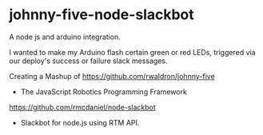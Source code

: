 # johnny-five-node-slackbot
A node js and arduino integration.

I wanted to make my Arduino flash certain green or red LEDs, triggered via our deploy's success or failure slack messages.

Creating a Mashup of https://github.com/rwaldron/johnny-five
- The JavaScript Robotics Programming Framework

https://github.com/rmcdaniel/node-slackbot
- Slackbot for node.js using RTM API.
